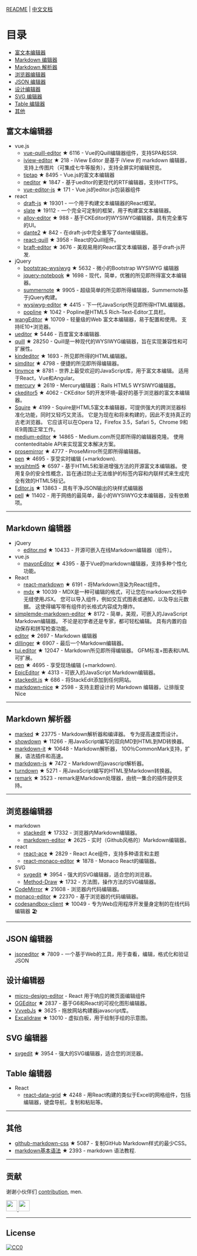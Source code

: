 [README](README.md) | [中文文档](README_zh-CN.md)# 目录- [富文本编辑器](#富文本编辑器)- [Markdown 编辑器](#Markdown-编辑器)- [Markdown 解析器](#Markdown-解析器)- [浏览器编辑器](#浏览器编辑器)- [JSON 编辑器](#JSON-编辑器)- [设计编辑器](#设计编辑器)- [SVG 编辑器](#SVG-编辑器)- [Table 编辑器](#Table-编辑器)- [其他](#其他)## 富文本编辑器- vue.js  - [vue-quill-editor](https://github.com/surmon-china/vue-quill-editor) ★ 6116 - Vue的Quill编辑器组件，支持SPA和SSR.  - [iview-editor](https://github.com/iview/iview-editor) ★ 218 - iView Editor 是基于 iView 的 markdown 编辑器，支持上传图片（可集成七牛等服务），支持全屏实时编辑预览。  - [tiptap](https://github.com/heyscrumpy/tiptap) ★ 8495 - Vue.js的富文本编辑器  - [neditor](https://github.com/notadd/neditor) ★ 1847 - 基于ueditor的更现代的RTF编辑器，支持HTTPS。  - [vue-editor-js](https://github.com/ChangJoo-Park/vue-editor-js) ★ 171 - Vue.js的editor.js包装器组件- react  - [draft-js](https://github.com/facebook/draft-js) ★ 19301 - 一个用于构建文本编辑器的React框架。  - [slate](https://github.com/ianstormtaylor/slate) ★ 19112 - 一个完全可定制的框架，用于构建富文本编辑器。  - [alloy-editor](https://github.com/liferay/alloy-editor/) ★ 988 - 基于CKEditor的WYSIWYG编辑器，具有完全重写的UI。  - [dante2](https://github.com/michelson/dante2) ★ 842 - 在draft-js中完全重写了dante编辑器。  - [react-quill](https://github.com/zenoamaro/react-quill) ★ 3958 - React的Quill组件。  - [braft-editor](https://github.com/margox/braft-editor) ★ 3676 - 美观易用的React富文本编辑器，基于draft-js开发.- jQuery  - [bootstrap-wysiwyg](https://github.com/mindmup/bootstrap-wysiwyg/) ★ 5632 - 微小的Bootstrap WYSIWYG 编辑器  - [jquery-notebook](https://github.com/raphaelcruzeiro/jquery-notebook) ★ 1698 - 现代，简单，优雅的所见即所得富文本编辑器。  - [summernote](https://github.com/summernote/summernote) ★ 9905 - 超级简单的所见即所得编辑器，Summernote基于jQuery构建。  - [wysiwyg-editor](https://github.com/froala/wysiwyg-editor) ★ 4415 - 下一代JavaScript所见即所得HTML编辑器。  - [popline](https://github.com/kenshin54/popline) ★ 1042 - Popline是HTML5 Rich-Text-Editor工具栏。- [wangEditor](https://github.com/wangeditor-team/wangEditor) ★ 10709 - 轻量级的Web 富文本编辑器，易于配置和使用。 支持IE10+浏览器。- [ueditor](https://github.com/fex-team/ueditor) ★ 5446 - 百度富文本编辑器.- [quill](https://github.com/quilljs/quill) ★ 28250 - Quill是一种现代的WYSIWYG编辑器，旨在实现兼容性和可扩展性。- [kindeditor](https://github.com/kindsoft/kindeditor) ★ 1693 - 所见即所得的HTML编辑器。- [simditor](https://github.com/mycolorway/simditor) ★ 4798 - 便捷的所见即所得编辑器。- [tinymce](https://github.com/tinymce/tinymce) ★ 8781 - 世界上最受欢迎的JavaScript库，用于富文本编辑。 适用于React，Vue和Angular。- [mercury](https://github.com/jejacks0n/mercury) ★ 2619 - Mercury编辑器：Rails HTML5 WYSIWYG编辑器。- [ckeditor5](https://github.com/ckeditor/ckeditor5) ★ 4062 - CKEditor 5的开发环境–最好的基于浏览器的富文本编辑器。- [Squire](https://github.com/neilj/Squire) ★ 4199 - Squire是HTML5富文本编辑器，可提供强大的跨浏览器标准化功能，同时又轻巧又灵活。 它是为现在和将来构建的，因此不支持真正的古老浏览器。 它应该可以在Opera 12，Firefox 3.5，Safari 5，Chrome 9和IE9周围正常工作。- [medium-editor](https://github.com/yabwe/medium-editor) ★ 14865 - Medium.com所见即所得的编辑器克隆。 使用contenteditable API来实现富文本解决方案。- [prosemirror](https://github.com/ProseMirror/prosemirror) ★ 4777 - ProseMirror所见即所得编辑器。- [pen](https://github.com/sofish/pen) ★ 4695 - 享受实时编辑 (+markdown).- [wysihtml5](https://github.com/xing/wysihtml5) ★ 6597 - 基于HTML5和渐进增强方法的开源富文本编辑器。 使用复杂的安全性概念，旨在通过防止无法维护的标签内容和内联样式来生成完全有效的HTML5标记。- [Editor.js](https://github.com/codex-team/editor.js) ★ 13863 - 具有干净JSON输出的块样式编辑器- [pell](https://github.com/jaredreich/pell) ★ 11402 - 用于网络的最简单，最小的WYSIWYG文本编辑器，没有依赖项。---## Markdown 编辑器- jQuery  - [editor.md](https://github.com/pandao/editor.md) ★ 10433 - 开源可嵌入在线Markdown编辑器（组件）。- vue.js  - [mavonEditor](https://github.com/hinesboy/mavonEditor) ★ 4395 - 基于Vue的markdown编辑器，支持多种个性化功能。- React  - [react-markdown](https://github.com/remarkjs/react-markdown) ★ 6191 - 将Markdown渲染为React组件。  - [mdx](https://github.com/mdx-js/mdx) ★ 10039 - MDX是一种可编辑的格式，可让您在markdown文档中无缝使用JSX。 您可以导入组件，例如交互式图表或通知，以及导出元数据。 这使得编写带有组件的长格式内容成为爆炸。- [simplemde-markdown-editor](https://github.com/sparksuite/simplemde-markdown-editor) ★ 8172 - 简单，美观，可嵌入的JavaScript Markdown编辑器。 不论是初学者还是专家，都可轻松编辑。 具有内置的自动保存和拼写检查功能。- [editor](https://github.com/lepture/editor) ★ 2697 - Markdown 编辑器- [dillinger](https://github.com/joemccann/dillinger) ★ 6907 - 最后一个Markdown编辑器。- [tui.editor](https://github.com/nhnent/tui.editor) ★ 12047 - Markdown所见即所得编辑器。 GFM标准+图表和UML可扩展。- [pen](https://github.com/sofish/pen) ★ 4695 - 享受现场编辑 (+markdown).- [EpicEditor](https://github.com/OscarGodson/EpicEditor) ★ 4313 - 可嵌入的JavaScript Markdown编辑器。- [stackedit.js](https://github.com/benweet/stackedit.js) ★ 686 - 将StackEdit添加到任何网站。- [markdown-nice](https://github.com/mdnice/markdown-nice) ★ 2598 - 支持主题设计的 Markdown 编辑器，让排版变 Nice---## Markdown 解析器- [marked](https://github.com/markedjs/marked) ★ 23775 - Markdown解析器和编译器。 专为提高速度而设计。- [showdown](https://github.com/showdownjs/showdown) ★ 11266 - 用JavaScript编写的双向MD到HTML到MD转换器。- [markdown-it](https://github.com/markdown-it/markdown-it) ★ 10648 - Markdown解析器， 100％CommonMark支持，扩展，语法插件和高速。- [markdown-js](https://github.com/evilstreak/markdown-js) ★ 7472 - Markdown的javascript解析器。- [turndown](https://github.com/domchristie/turndown) ★ 5271 - 用JavaScript编写的HTML至Markdown转换器。- [remark](https://github.com/remarkjs/remark) ★ 3523 - remark是Markdown处理器，由统一集合的插件提供支持。---## 浏览器编辑器- markdown  - [stackedit](https://github.com/benweet/stackedit) ★ 17332 - 浏览器内Markdown编辑器。  - [markdown-editor](https://github.com/jbt/markdown-editor) ★ 2625 - 实时（Github风格的）Markdown编辑器。- react  - [react-ace](https://github.com/securingsincity/react-ace) ★ 2829 - React Ace组件，支持多种语言和主题  - [react-monaco-editor](https://github.com/react-monaco-editor/react-monaco-editor) ★ 1878 - Monaco React的编辑器。- SVG  - [svgedit](https://github.com/SVG-Edit/svgedit) ★ 3954 - 强大的SVG编辑器，适合您的浏览器。  - [Method-Draw](https://github.com/methodofaction/Method-Draw) ★ 1732 - 方法图，操作方法的SVG编辑器。- [CodeMirror](https://github.com/codemirror/CodeMirror) ★ 21608 - 浏览器内代码编辑器。- [monaco-editor](https://github.com/Microsoft/monaco-editor) ★ 22370 - 基于浏览器的代码编辑器。- [codesandbox-client](https://github.com/codesandbox/codesandbox-client) ★ 10049 - 专为Web应用程序开发量身定制的在线代码编辑器 🏖️---## JSON 编辑器- [jsoneditor](https://github.com/josdejong/jsoneditor) ★ 7809 - 一个基于Web的工具，用于查看，编辑，格式化和验证JSON## 设计编辑器- [micro-design-editor](https://github.com/xjh22222228/micro-design-editor) - React 用于响应的微页面编辑组件- [GGEditor](https://github.com/alibaba/GGEditor) ★ 2837 - 基于G6和React的可视化图形编辑器。- [VvvebJs](https://github.com/givanz/VvvebJs) ★ 3625 - 拖放网站构建器javascript库。- [Excalidraw](https://github.com/excalidraw/excalidraw) ★ 13010 - 虚拟白板，用于绘制手绘的示意图。## SVG 编辑器- [svgedit](https://github.com/SVG-Edit/svgedit) ★ 3954 - 强大的SVG编辑器，适合您的浏览器。## Table 编辑器- React  - [react-data-grid](https://github.com/adazzle/react-data-grid) ★ 4248 - 用React构建的类似于Excel的网格组件，包括编辑器，键盘导航，复制和粘贴等。---## 其他- [github-markdown-css](https://github.com/sindresorhus/github-markdown-css) ★ 5087 - 复制GitHub Markdown样式的最少CSS。- [markdown基本语法](https://github.com/younghz/Markdown) ★ 2393 - markdown 语法教程.---## 贡献谢谢小伙伴们 [contribution](https://github.com/xjh22222228/awesome-web-editor/issues), men.<a href="https://github.com/1c7/">  <img src="https://avatars1.githubusercontent.com/u/1804755?s=460&v=4" width="30px" height="30px" /></a><a href="https://github.com/ChangJoo-Park/">  <img src="https://avatars1.githubusercontent.com/u/1451365?s=460&v=4" width="30px" height="30px" /></a>---## License[![CC0](http://mirrors.creativecommons.org/presskit/buttons/88x31/svg/cc-zero.svg)](https://creativecommons.org/publicdomain/zero/1.0/)